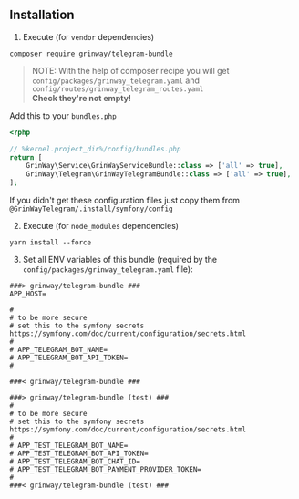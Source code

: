 Installation
------

1. Execute (for `vendor` dependencies)

```console
composer require grinway/telegram-bundle
```

> NOTE: With the help of composer recipe you will get<br>`config/packages/grinway_telegram.yaml` and
> `config/routes/grinway_telegram_routes.yaml`<br>**Check they're not empty!**

Add this to your `bundles.php`

```php
<?php

// %kernel.project_dir%/config/bundles.php
return [
    GrinWay\Service\GrinWayServiceBundle::class => ['all' => true],
    GrinWay\Telegram\GrinWayTelegramBundle::class => ['all' => true],
];
```

If you didn't get these configuration files just copy them from `@GrinWayTelegram/.install/symfony/config`

2. Execute (for `node_modules` dependencies)

```console
yarn install --force
```

3. Set all ENV variables of this bundle (required by the `config/packages/grinway_telegram.yaml` file):

```env
###> grinway/telegram-bundle ###
APP_HOST=

#
# to be more secure
# set this to the symfony secrets https://symfony.com/doc/current/configuration/secrets.html
#
# APP_TELEGRAM_BOT_NAME=
# APP_TELEGRAM_BOT_API_TOKEN=
#

###< grinway/telegram-bundle ###

###> grinway/telegram-bundle (test) ###
#
# to be more secure
# set this to the symfony secrets https://symfony.com/doc/current/configuration/secrets.html
#
# APP_TEST_TELEGRAM_BOT_NAME=
# APP_TEST_TELEGRAM_BOT_API_TOKEN=
# APP_TEST_TELEGRAM_BOT_CHAT_ID=
# APP_TEST_TELEGRAM_BOT_PAYMENT_PROVIDER_TOKEN=
#
###< grinway/telegram-bundle (test) ###
```
